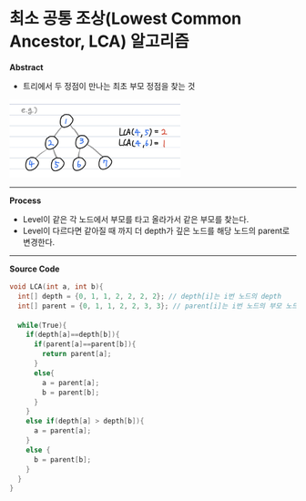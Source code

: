 # 최소 공통 조상(Lowest Common Ancestor, LCA) 알고리즘
**Abstract**
  - 트리에서 두 정점이 만나는 최초 부모 정점을 찾는 것
  <img width="300" src="./images/LCA.jpg"> 

---
**Process**
  - Level이 같은 각 노드에서 부모를 타고 올라가서 같은 부모를 찾는다.
  - Level이 다르다면 같아질 때 까지 더 depth가 깊은 노드를 해당 노드의 parent로 변경한다. 
  
--- 
**Source Code**
```c
void LCA(int a, int b){
  int[] depth = {0, 1, 1, 2, 2, 2, 2}; // depth[i]는 i번 노드의 depth
  int[] parent = {0, 1, 1, 2, 2, 3, 3}; // parent[i]는 i번 노드의 부모 노드 번호

  while(True){
    if(depth[a]==depth[b]){
      if(parent[a]==parent[b]){
        return parent[a];
      }
      else{
        a = parent[a];
        b = parent[b];
      }
    }
    else if(depth[a] > depth[b]){
      a = parent[a];
    }
    else {
      b = parent[b];
    }
  }
}
``` 
